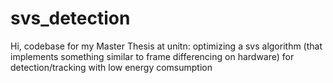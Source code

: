 # svs_detection
Hi, codebase for my Master Thesis at unitn: optimizing a svs algorithm (that implements something similar to frame differencing on hardware) for detection/tracking with low energy comsumption
